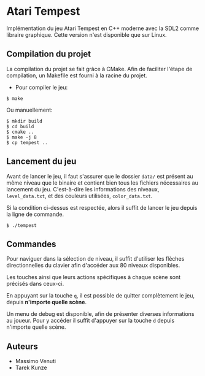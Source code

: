 # Atari Tempest

Implémentation du jeu Atari Tempest en C++ moderne avec la SDL2 comme libraire graphique.
Cette version n'est disponible que sur Linux.


## Compilation du projet

La compilation du projet se fait grâce à CMake. Afin de faciliter l'étape de compilation, un Makefile est fourni à la racine du projet.

- Pour compiler le jeu:
```
$ make
```
Ou manuellement:
```
$ mkdir build
$ cd build
$ cmake ..
$ make -j 8
$ cp tempest ..
```

## Lancement du jeu

Avant de lancer le jeu, il faut s'assurer que le dossier `data/` est présent au même niveau que le binaire et contient bien tous les fichiers nécessaires au lancement du jeu. C'est-à-dire les informations des niveaux, `level_data.txt`, et des couleurs utilisées, `color_data.txt`. 

Si la condition ci-dessus est respectée, alors il suffit de lancer le jeu depuis la ligne de commande. 
```
$ ./tempest
```
## Commandes

Pour naviguer dans la sélection de niveau, il suffit d'utiliser les flèches directionnelles du clavier afin d'accéder aux 80 niveaux disponibles.

Les touches ainsi que leurs actions spécifiques à chaque scène sont précisés dans ceux-ci.

En appuyant sur la touche `q`, il est possible de quitter complètement le jeu, depuis **n'importe quelle scène**. 

Un menu de debug est disponible, afin de présenter diverses informations au joueur. Pour y accéder il suffit d'appuyer sur la touche `d` depuis n'importe quelle scène.

## Auteurs
- Massimo Venuti
- Tarek Kunze